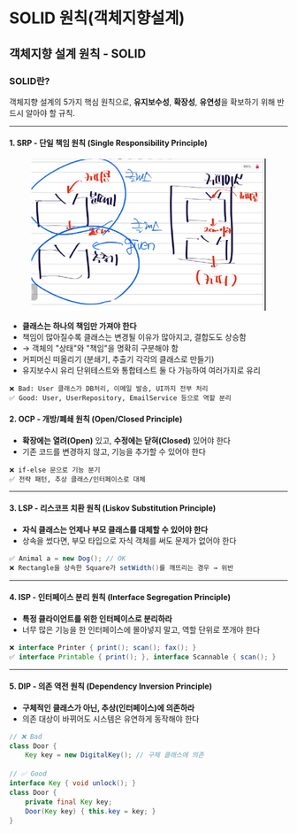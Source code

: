 # SOLID 원칙(객체지향설계)

## 객체지향 설계 원칙 - SOLID

### SOLID란?

객체지향 설계의 5가지 핵심 원칙으로, **유지보수성**, **확장성**, **유연성**을 확보하기 위해 반드시 알아야 할 규칙.

***

#### 1. SRP - 단일 책임 원칙 (Single Responsibility Principle)

<figure><img src="../.gitbook/assets/image (22).png" alt=""><figcaption></figcaption></figure>

* **클래스는 하나의 책임만 가져야 한다**
* 책임이 많아질수록 클래스는 변경될 이유가 많아지고, 결합도도 상승함
* → 객체의 "상태"와 "책임"을 명확히 구분해야 함
* 커피머신 떠올리기 (분쇄기, 추출기 각각의 클래스로 만들기)
* 유지보수시 유리 단위테스트와 통합테스트 둘 다 가능하여 여러가지로 유리

```
❌ Bad: User 클래스가 DB처리, 이메일 발송, UI까지 전부 처리
✅ Good: User, UserRepository, EmailService 등으로 역할 분리
```

#### 2. OCP - 개방/폐쇄 원칙 (Open/Closed Principle)

* **확장에는 열려(Open)** 있고, **수정에는 닫혀(Closed)** 있어야 한다
* 기존 코드를 변경하지 않고, 기능을 추가할 수 있어야 한다

```
❌ if-else 문으로 기능 분기
✅ 전략 패턴, 추상 클래스/인터페이스로 대체
```

***

#### 3. LSP - 리스코프 치환 원칙 (Liskov Substitution Principle)

* **자식 클래스는 언제나 부모 클래스를 대체할 수 있어야 한다**
* 상속을 썼다면, 부모 타입으로 자식 객체를 써도 문제가 없어야 한다

```java
✅ Animal a = new Dog(); // OK
❌ Rectangle을 상속한 Square가 setWidth()를 깨뜨리는 경우 → 위반
```

***

#### 4. ISP - 인터페이스 분리 원칙 (Interface Segregation Principle)

* **특정 클라이언트를 위한 인터페이스로 분리하라**
* 너무 많은 기능을 한 인터페이스에 몰아넣지 말고, 역할 단위로 쪼개야 한다

```java
❌ interface Printer { print(); scan(); fax(); }  
✅ interface Printable { print(); }, interface Scannable { scan(); }
```

***

#### 5. DIP - 의존 역전 원칙 (Dependency Inversion Principle)

* **구체적인 클래스가 아닌, 추상(인터페이스)에 의존하라**
* 의존 대상이 바뀌어도 시스템은 유연하게 동작해야 한다

```java
// ❌ Bad
class Door {
    Key key = new DigitalKey(); // 구체 클래스에 의존

// ✅ Good
interface Key { void unlock(); }
class Door {
    private final Key key;
    Door(Key key) { this.key = key; }
}
```
